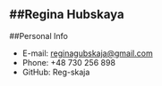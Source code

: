 ##Regina Hubskaya
---
##Personal Info
* E-mail: reginagubskaja@gmail.com
* Phone: +48 730 256 898 
* GitHub: Reg-skaja